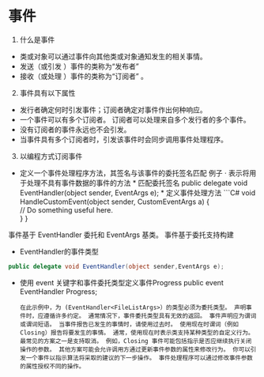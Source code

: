 ﻿# 事件
1.  什么是事件
  - 类或对象可以通过事件向其他类或对象通知发生的相关事情。
  - 发送（或引发 ）事件的类称为“发布者”
  - 接收（或处理 ）事件的类称为“订阅者” 。

2.  事件具有以下属性
  - 发行者确定何时引发事件；订阅者确定对事件作出何种响应。
  - 一个事件可以有多个订阅者。 订阅者可以处理来自多个发行者的多个事件。
  - 没有订阅者的事件永远也不会引发。
  - 当事件具有多个订阅者时，引发该事件时会同步调用事件处理程序。 



 3. 以编程方式订阅事件
  - 定义一个事件处理程序方法，其签名与该事件的委托签名匹配 
  例子
        · 表示将用于处理不具有事件数据的事件的方法
             * 匹配委托签名 public delegate void EventHandler(object sender, EventArgs e);
             * 定义事件处理方法
             ```C#
             void HandleCustomEvent(object sender, CustomEventArgs a) 
             {  
                // Do something useful here.  
}           }

  事件基于 EventHandler 委托和 EventArgs 基类。
事件基于委托支持构建
  - EventHandler的事件类型
  ```C#
  public delegate void EventHandler(object sender,EventArgs e);
  ```
   -  使用 event 关键字和事件委托类型定义事件Progress
  public event EventHandler<FileListArgs> Progress;


		
	
		
		```
		在此示例中，为 (EventHandler<FileListArgs>）的类型必须为委托类型。 声明事件时，应遵循许多约定。 通常情况下，事件委托类型具有无效的返回。 事件声明应为谓词或谓词短语。 当事件报告已发生的事情时，请使用过去时。 使用现在时谓词（例如 Closing）报告将要发生的事情。 通常，使用现在时表示类支持某种类型的自定义行为。 最常见的方案之一是支持取消。 例如，Closing 事件可能包括指示是否应继续执行关闭操作的参数。 其他方案可能会允许调用方通过更新事件参数的属性来修改行为。 你可以引发一个事件以指示算法将采取的建议的下一步操作。 事件处理程序可以通过修改事件参数的属性授权不同的操作。
